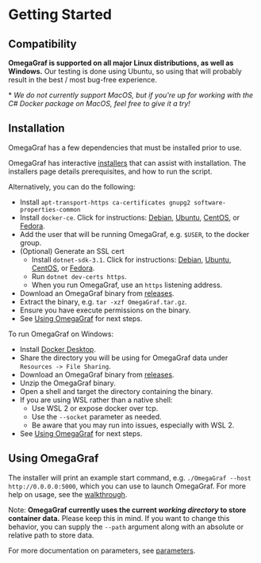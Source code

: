 # Getting Started

## Compatibility

**OmegaGraf is supported on all major Linux distributions, as well as Windows.** Our testing is done using Ubuntu, so using that will probably result in the best / most bug-free experience.

\* _We do not currently support MacOS, but if you're up for working with the C# Docker package on MacOS, feel free to give it a try!_

## Installation

OmegaGraf has a few dependencies that must be installed prior to use.

OmegaGraf has interactive [installers](https://github.com/MacroPower/OmegaGraf/tree/master/install) that can assist with installation. The installers page details prerequisites, and how to run the script.

Alternatively, you can do the following:

- Install `apt-transport-https ca-certificates gnupg2 software-properties-common`
- Install `docker-ce`. Click for instructions:
  [Debian](https://docs.docker.com/engine/install/debian/),
  [Ubuntu](https://docs.docker.com/engine/install/ubuntu/),
  [CentOS](https://docs.docker.com/engine/install/centos/), or
  [Fedora](https://docs.docker.com/engine/install/fedora/).
- Add the user that will be running OmegaGraf, e.g. `$USER`, to the docker group.
- (Optional) Generate an SSL cert
  - Install `dotnet-sdk-3.1`. Click for instructions:
    [Debian](https://docs.microsoft.com/en-us/dotnet/core/install/linux-debian),
    [Ubuntu](https://docs.microsoft.com/en-us/dotnet/core/install/linux-ubuntu),
    [CentOS](https://docs.microsoft.com/en-us/dotnet/core/install/linux-centos), or
    [Fedora](https://docs.microsoft.com/en-us/dotnet/core/install/linux-fedora).
  - Run `dotnet dev-certs https`.
  - When you run OmegaGraf, use an `https` listening address.
- Download an OmegaGraf binary from [releases](https://github.com/MacroPower/OmegaGraf/releases).
- Extract the binary, e.g. `tar -xzf OmegaGraf.tar.gz`.
- Ensure you have execute permissions on the binary.
- See [Using OmegaGraf](#using-omegagraf) for next steps.

To run OmegaGraf on Windows:

- Install [Docker Desktop](https://hub.docker.com/editions/community/docker-ce-desktop-windows).
- Share the directory you will be using for OmegaGraf data under `Resources -> File Sharing`.
- Download an OmegaGraf binary from [releases](https://github.com/MacroPower/OmegaGraf/releases).
- Unzip the OmegaGraf binary.
- Open a shell and target the directory containing the binary.
- If you are using WSL rather than a native shell:
  - Use WSL 2 or expose docker over tcp.
  - Use the `--socket` parameter as needed.
  - Be aware that you may run into issues, especially with WSL 2.
- See [Using OmegaGraf](#using-omegagraf) for next steps.

## Using OmegaGraf

The installer will print an example start command, e.g. `./OmegaGraf --host http://0.0.0.0:5000`, which you can use to launch OmegaGraf. For more help on usage, see the [walkthrough](walkthrough.md).

Note: **OmegaGraf currently uses the current _working directory_ to store container data.** Please keep this in mind. If you want to change this behavior, you can supply the `--path` argument along with an absolute or relative path to store data.

For more documentation on parameters, see [parameters](parameters.md).
